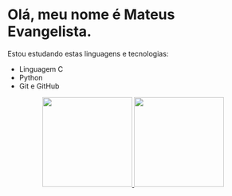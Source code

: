 # Olá, meu nome é Mateus Evangelista.
Estou estudando estas linguagens e tecnologias:
- Linguagem C
- Python
- Git e GitHub
<div align="center">
  <a href="https://github.com/rafaballerini">
  <img height="180em" src="https://github-readme-stats.vercel.app/api?username=matEvangelista&show_icons=true&theme=dracula&include_all_commits=true&count_private=true"/>
  <img height="180em" src="https://github-readme-stats.vercel.app/api/top-langs/?username=matEvangelista&layout=compact&langs_count=7&theme=dracula"/>
</div>
<div style="display: inline_block"><br>
